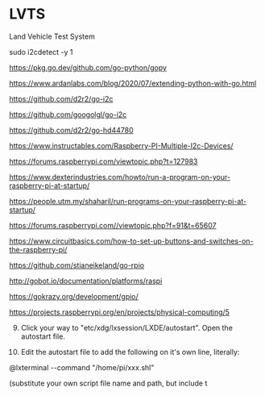 # LVTS
Land Vehicle Test System


sudo i2cdetect -y 1

https://pkg.go.dev/github.com/go-python/gopy

https://www.ardanlabs.com/blog/2020/07/extending-python-with-go.html

https://github.com/d2r2/go-i2c

https://github.com/googolgl/go-i2c

https://github.com/d2r2/go-hd44780

https://www.instructables.com/Raspberry-PI-Multiple-I2c-Devices/

https://forums.raspberrypi.com/viewtopic.php?t=127983

https://www.dexterindustries.com/howto/run-a-program-on-your-raspberry-pi-at-startup/

https://people.utm.my/shaharil/run-programs-on-your-raspberry-pi-at-startup/

https://forums.raspberrypi.com//viewtopic.php?f=91&t=65607

https://www.circuitbasics.com/how-to-set-up-buttons-and-switches-on-the-raspberry-pi/

https://github.com/stianeikeland/go-rpio

http://gobot.io/documentation/platforms/raspi

https://gokrazy.org/development/gpio/

https://projects.raspberrypi.org/en/projects/physical-computing/5


9. Click your way to "etc/xdg/lxsession/LXDE/autostart". Open the autostart file.

10. Edit the autostart file to add the following on it's own line, literally:

@lxterminal --command "/home/pi/xxx.shl"

(substitute your own script file name and path, but include t




